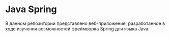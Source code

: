 # Java Spring

В данном репозитории представлено веб-приложение, разработанное в ходе изучения возможностей фреймворка Spring для языка Java. 
